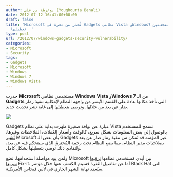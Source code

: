 ```yaml
---
author: يوغرطة بن علي (Youghourta Benali)
date: 2012-07-12 16:41:00+00:00
draft: false
title: 'Microsoft تُحذر من ثغرة في Gadgets نظامي Vista وWindows7 وتطلب من المستخدمين
  تعطيلها  '
type: post
url: /2012/07/windows-gadgets-security-vulnerability/
categories:
- Microsoft
- Security
tags:
- Gadgets
- Microsoft
- Windows
- Windows 7
- Windows Vista
---
```


حذرت **Microsoft** مستخدمي نظامي **Windows Vista** و**Windows 7** من الـ **Gadgets** التي تأخذ مكانها عادة على القسم الأيسر من واجهة النظام لإمكانية تنفيذ رماز ضار عن بعد من خلالها، وتوصي بتعطيلها إلى غاية نشر تحديث جديد.




[![](https://www.it-scoop.com/wp-content/uploads/2012/07/Microsoft-Windows-7-Desktop-Gadgets.jpg)
](https://www.it-scoop.com/wp-content/uploads/2012/07/Microsoft-Windows-7-Desktop-Gadgets.jpg)




Gadgets عبارة عن نوافذ صغيرة ظهرت بداية على نظام Vista تسمح للمستخدم بالوصول إلى بعض المعلومات بشكل سريع، كالوقت وأسعار العُملات، الملاحظات وغيرها. [تُشير](http://technet.microsoft.com/en-us/security/advisory/2719662) Microsoft بأن بعض الـ Gadgets غير المؤمنة قد تُمكن من تنفيذ رماز ضار عن بعد بصلاحيات مدير النظام، مما يضع النظام تحت رحمة المُخترق الذي سيتحكم فيه عن بعد، ولتفادي ذلك توصي بتعطيلها بشكل كامل.




ولمن يود مواصلة استخدامها، تضع Microsoft بين أيدي مُستخدمي نظامها [ترقيعا سريعا](http://support.microsoft.com/kb/2719662/en-US) Fix-it. أما عن تفاصيل الثغرة فسيتم الكشف عنها خلال مؤتمر Black Hat التي سيُعقد نهاية الشهر الجاري في لاس فيجاس الأمريكية.
